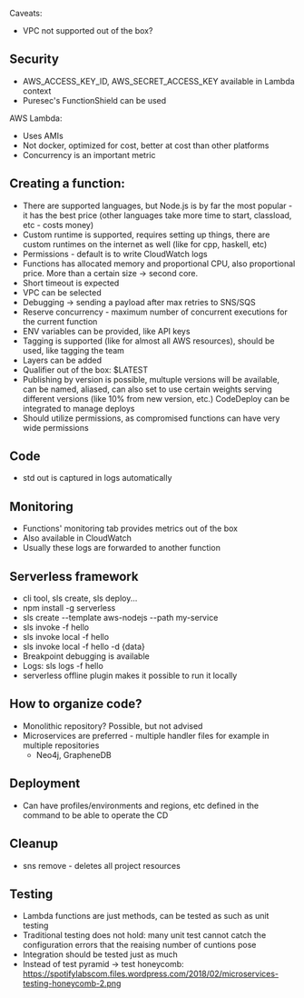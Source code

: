 Caveats:
 - VPC not supported out of the box?

 ## Security
  - AWS_ACCESS_KEY_ID, AWS_SECRET_ACCESS_KEY available in Lambda context
  - Puresec's FunctionShield can be used

AWS Lambda:
 - Uses AMIs
 - Not docker, optimized for cost, better at cost than other platforms
 - Concurrency is an important metric

 ## Creating a function:
 - There are supported languages, but Node.js is by far the most popular - it has the best price (other languages take more time to start, classload, etc - costs money)
 - Custom runtime is supported, requires setting up things, there are custom runtimes on the internet as well (like for cpp, haskell, etc)
 - Permissions - default is to write CloudWatch logs
 - Functions has allocated memory and proportional CPU, also proportional price. More than a certain size -> second core.
 - Short timeout is expected
 - VPC can be selected
 - Debugging -> sending a payload after max retries to SNS/SQS
 - Reserve concurrency - maximum number of concurrent executions for the current function
 - ENV variables can be provided, like API keys
 - Tagging is supported (like for almost all AWS resources), should be used, like tagging the team
 - Layers can be added
 - Qualifier out of the box: $LATEST
 - Publishing by version is possible, multuple versions will be available, can be named, aliased, can also set to use certain weights serving different versions (like 10% from new version, etc.) CodeDeploy can be integrated to manage deploys
 - Should utilize permissions, as compromised functions can have very wide permissions

## Code
 - std out is captured in logs automatically

## Monitoring
 - Functions' monitoring tab provides metrics out of the box
 - Also available in CloudWatch
 - Usually these logs are forwarded to another function

 ## Serverless framework
 - cli tool, sls create, sls deploy...
 - npm install -g serverless
 - sls create --template aws-nodejs --path my-service
 - sls invoke -f hello
 - sls invoke local -f hello
 - sls invoke local -f hello -d {data}
 - Breakpoint debugging is available
 - Logs: sls logs -f hello
 - serverless offline plugin makes it possible to run it locally

 ## How to organize code?
 - Monolithic repository? Possible, but not advised
 - Microservices are preferred - multiple handler files for example in multiple repositories
    - Neo4j, GrapheneDB

## Deployment
 - Can have profiles/environments and regions, etc defined in the command to be able to operate the CD

## Cleanup
 - sns remove - deletes all project resources

## Testing
 - Lambda functions are just methods, can be tested as such as unit testing
 - Traditional testing does not hold: many unit test cannot catch the configuration errors that the reaising number of cuntions pose
 - Integration should be tested just as much
 - Instead of test pyramid -> test honeycomb: https://spotifylabscom.files.wordpress.com/2018/02/microservices-testing-honeycomb-2.png